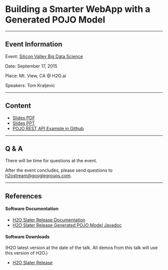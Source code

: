 # Building a Smarter WebApp with a Generated POJO Model

---

## Event Information

Event: [Silicon Valley Big Data Science](http://www.meetup.com/Silicon-Valley-Big-Data-Science/events/224337818/)

Date: September 17, 2015

Place: Mt. View, CA @ H2O.ai

Speakers: Tom Kraljevic

---

## Content

* [Slides PDF](PojoWebApp_TK_2015_09_17.pdf)
* [Slides PPT](PojoWebApp_TK_2015_09_17.pptx)
* [POJO REST API Example in Github](https://github.com/h2oai/h2o-world-2015-training/tree/master/tutorials/pojo_webapp)

---

## Q & A

There will be time for questions at the event.

After the event concludes, please send questions to <h2ostream@googlegroups.com>.

---

## References

#### Software Documentation

* [H2O Slater Release Documentation](http://h2o-release.s3.amazonaws.com/h2o/rel-slater/1/index.html)
* [H2O Slater Release Generated POJO Model Javadoc](http://h2o-release.s3.amazonaws.com/h2o/rel-slater/1/docs-website/h2o-genmodel/javadoc/index.html)


#### Software Downloads

(H2O latest version at the date of the talk.  All demos from this talk will use this version of H2O.)

* [H2O Slater Release](http://h2o-release.s3.amazonaws.com/h2o/rel-slater/1/index.html)

